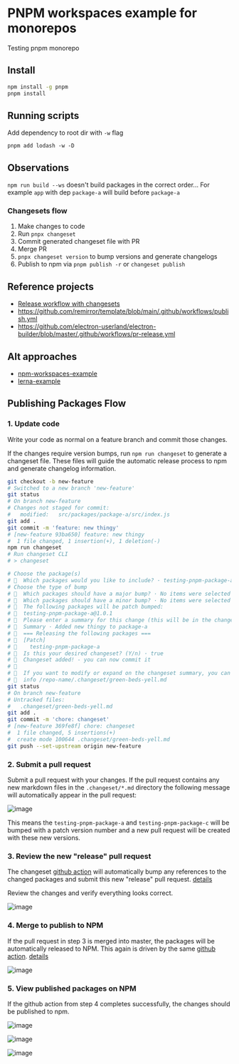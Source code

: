 # PNPM workspaces example for monorepos

Testing pnpm monorepo

## Install

```bash
npm install -g pnpm
pnpm install
```

## Running scripts


Add dependency to root dir with `-w` flag

```
pnpm add lodash -w -D
```

## Observations

`npm run build --ws` doesn't build packages in the correct order... For example `app` with dep `package-a` will build before `package-a`

### Changesets flow

1. Make changes to code
2. Run `pnpx changeset`
3. Commit generated changeset file with PR
4. Merge PR
5. `pnpx changeset version` to bump versions and generate changelogs
6. Publish to npm via `pnpm publish -r` or `changeset publish`

## Reference projects

- [Release workflow with changesets](https://colebemis.com/release-workflow-with-changesets/)
- https://github.com/remirror/template/blob/main/.github/workflows/publish.yml
- https://github.com/electron-userland/electron-builder/blob/master/.github/workflows/pr-release.yml

## Alt approaches

- [npm-workspaces-example](https://github.com/DavidWells/npm-workspaces-example)
- [lerna-example](https://github.com/DavidWells/lerna-example)


## Publishing Packages Flow

### 1. Update code

Write your code as normal on a feature branch and commit those changes.

If the changes require version bumps, run `npm run changeset` to generate a changeset file. These files will guide the automatic release process to npm and generate changelog information. 

```bash
git checkout -b new-feature
# Switched to a new branch 'new-feature'
git status
# On branch new-feature
# Changes not staged for commit:
# 	modified:   src/packages/package-a/src/index.js
git add .
git commit -m 'feature: new thingy'
# [new-feature 93ba650] feature: new thingy
#  1 file changed, 1 insertion(+), 1 deletion(-)
npm run changeset
# Run changeset CLI
# > changeset

# Choose the package(s)
# 🦋  Which packages would you like to include? · testing-pnpm-package-a
# Choose the type of bump
# 🦋  Which packages should have a major bump? · No items were selected
# 🦋  Which packages should have a minor bump? · No items were selected
# 🦋  The following packages will be patch bumped:
# 🦋  testing-pnpm-package-a@1.0.1
# 🦋  Please enter a summary for this change (this will be in the changelogs).
# 🦋  Summary · Added new thingy to package-a
# 🦋  === Releasing the following packages ===
# 🦋  [Patch]
# 🦋    testing-pnpm-package-a
# 🦋  Is this your desired changeset? (Y/n) · true
# 🦋  Changeset added! - you can now commit it
# 🦋
# 🦋  If you want to modify or expand on the changeset summary, you can find it here
# 🦋  info /repo-name/.changeset/green-beds-yell.md
git status
# On branch new-feature
# Untracked files:
# 	.changeset/green-beds-yell.md
git add .
git commit -m 'chore: changeset'
# [new-feature 369fe8f] chore: changeset
#  1 file changed, 5 insertions(+)
#  create mode 100644 .changeset/green-beds-yell.md
git push --set-upstream origin new-feature
```

### 2. Submit a pull request

Submit a pull request with your changes. If the pull request contains any new markdown files in the `.changeset/*.md` directory the following message will automatically appear in the pull request:

![image](https://user-images.githubusercontent.com/532272/135330462-174f7a22-5e40-4b3f-b08e-a07d6f2066a5.png)

This means the `testing-pnpm-package-a` and `testing-pnpm-package-c` will be bumped with a patch version number and a new pull request will be created with these new versions. 

### 3. Review the new "release" pull request

The changeset [github action](https://github.com/DavidWells/pnpm-workspaces-example/blob/master/.github/workflows/changeset-version.yml) will automatically bump any references to the changed packages and submit this new "release" pull request. [details](https://github.com/DavidWells/pnpm-workspaces-example/runs/3748166870?check_suite_focus=true#step:9:12)

Review the changes and verify everything looks correct.

![image](https://user-images.githubusercontent.com/532272/135332008-bb65c1b3-3986-480f-9388-69820f13238e.png)

### 4. Merge to publish to NPM

If the pull request in step 3 is merged into master, the packages will be automatically released to NPM. This again is driven by the same [github action](https://github.com/DavidWells/pnpm-workspaces-example/blob/master/.github/workflows/changeset-version.yml). [details](https://github.com/DavidWells/pnpm-workspaces-example/runs/3748310847?check_suite_focus=true#step:9:16)

![image](https://user-images.githubusercontent.com/532272/135331462-90404683-bb87-443e-b833-95980ff0b5bd.png)

### 5. View published packages on NPM

If the github action from step 4 completes successfully, the changes should be published to npm.

![image](https://user-images.githubusercontent.com/532272/135333470-be629127-9aa2-4935-89cf-bf9b469b6dcb.png)

![image](https://user-images.githubusercontent.com/532272/135333514-d75e4d87-8023-4541-ade3-c724ee15c249.png)

![image](https://user-images.githubusercontent.com/532272/135333657-c83561a7-d839-484b-877a-a6dc2a0042a7.png)
